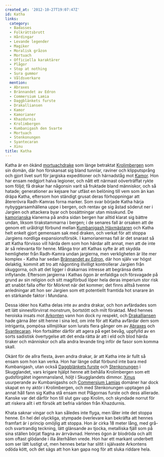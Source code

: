 ```yaml
---
created_at: '2012-10-27T19:07:47Z'
id: Katha
links:
  category:
  - Badasses
  - Folkrättsbrott
  - Hårdingar
  - Levande legender
  - Magiker
  - Moralisk gråzon
  - Mortuach
  - Officiella karaktärer
  - Plågor
  - Stop at nothing
  - Sura gummor
  - Våldsverkare
  mention:
  - Abraxes
  - Brännandet av Edron
  - Commersium Lamia
  - Daggblänkets furste
  - Drakalliansen
  - Kamor
  - Kamorianer
  - Khazdurnis
  - Krolimbergen
  - Kumbanigash den Svarte
  - Mortuach
  - Stenkonungen
  - Syantecaran
  - Xinu
title: Katha
---
```


Katha är en ökänd [mortuachdrake] som länge betraktat [Krolimbergen] som sin domän, där hon
förskansat sig bland tunnlar, raviner och klipputsprång och gjort livet surt för jargiska
expeditioner och härnadståg mot [Kamor]. Hon har ensam nedgjort halva legioner, och nått ett närmast
oöverträffat rykte som följd; få drakar har någonsin varit så fruktade bland människor, och så
hatade; generationer av kejsare har utfäst en belöning till vem som än kan dräpa Katha, eftersom hon
ständigt grusat deras förhoppningar att återerövra Radh-Kamras forna marker. Som svar började Katha
härja nybyggarsamhällena uppe i bergen, och rentav ge sig åstad söderut ner i Jargien och attackera
byar och bosättningar utan misskund. De [kamorianska] klanerna på andra sidan bergen har alltid
klarat sig bättre undan, liksom tirakstammarna i bergen; i de senares fall är orsaken att de genom
ett uråldrigt förbund mellan [Kumbanigash Häxmästaren] och Katha helt enkelt gjort gemensam sak med
draken, och verkat för att stoppa Jargiens nordliga expansionsförsök. I kamorianernas fall är det
snarast så att Katha förvisso vill härda dem som hon härdar allt annat, men att de inte är så
relevanta för henne. Många tror att Kathas syfte är att skydda hemligheter från Radh-Kamra undan
jargierna, men verkligheten är lite mer komplex - Katha har sedan [Brännandet av Edron], där hon
själv var högst delaktig, kommit att tro att någonting illvilligt kontrollerar Jargien från
skuggorna, och att det ligger i drakarnas intresse att begränsa detta inflytande. Eftersom jargierna
i Kathas ögon är enfaldiga och försvagade på grund av sin religion och sitt magiförbud löper hela
deras imperium stor risk att snabbt falla offer för Mörkret när det kommer; det finns alltså tvenne
anledningar att hon ser Jargien som ett potentiellt framtida hot snarare än en stärkande faktor i
Mundana.

Dessa idéer hos Katha delas inte av andra drakar, och hon avfärdades som ett lätt sinnesförvirrat
monstrum, bortstött och milt föraktad. Med hennes heroiska insats mot [Arkonten] vann hon dock ny
respekt, och [Drakalliansen] hade gärna åter sitt henne i sina led, om inte för att Katha avfärdar
dem som intriganta, pompösa sillmjölkar som lurats flera gånger om av [Abraxes] och [Syantecaran].
Hon fortsätter därför att agera på eget bevåg, uppfylld av en sorts sadistisk övertygelse att det
enda rätta är att i eld och blod härda tiraker och människor och alla andra levande ting inför de
fasor som komma skall.

Okänt för de allra flesta, även andra drakar, är att Katha inte är fullt så ensam som hon kan verka.
Hon har länge odlat förbund inte bara med Kumbanigash, utan också [Daggblänkets furste] och
[Stenkonungen] i Skugglandet, vars krigare hjälpt henne att behålla Krolimbergen som ett
gudsförgätet ingenmansland, höljt i Skugglandets dimmor. [Xinus] usurperande av Kumbanigashs och
[Commersium Lamias] domäner har dock skapat en ny aktör i Krolimbergen, och med Stenkonungen
upptagen på annat håll fann sig Katha stå ensam mot Plågornas furste och dess allierade. Kanske var
det därför hon till slut gav upp Krolim, och skyndade norrut för att riskera allt i ett försök att
befria världen från Khazdurnis.

Khata saknar vingar och kan således inte flyga, men låter inte det stoppa henne. En hel del
olyckliga, stympade överlevare kan bekräfta att hennes framfart är i princip omöjlig att stoppa. Hon
är cirka 18 meter lång, med grå- och svartrandig teckning, lätt glänsande av tjocka, metalliska
fjäll som på sina ställen börjat flagna av ärrvävnad. Hennes ögon är blodröda och allt som oftast
glödande i illa återhållen vrede. Hon har ett markant underbett som ser lätt lustigt ut, men hennes
betar har slitit i självaste Arkontens odöda kött, och det sägs att hon kan gapa nog för att sluka
riddare hela.

  [mortuachdrake]: Mortuach
  [Krolimbergen]: Krolimbergen
  [Kamor]: Kamor
  [kamorianska]: Kamorianer
  [Kumbanigash Häxmästaren]: Kumbanigash_den_Svarte
  [Brännandet av Edron]: Brännandet_av_Edron
  [Arkonten]: Khazdurnis
  [Drakalliansen]: Drakalliansen
  [Abraxes]: Abraxes
  [Syantecaran]: Syantecaran
  [Daggblänkets furste]: Daggblänkets_furste
  [Stenkonungen]: Stenkonungen
  [Xinus]: Xinu
  [Commersium Lamias]: Commersium_Lamia